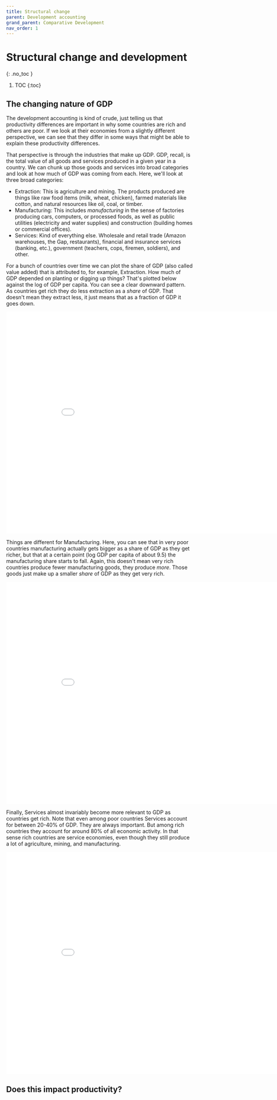 ```yaml
---
title: Structural change
parent: Development accounting
grand_parent: Comparative Development
nav_order: 1
---
```


# Structural change and development
{: .no_toc }

1. TOC 
{:toc}

## The changing nature of GDP
The development accounting is kind of crude, just telling us that productivity differences are important in why some countries are rich and others are poor. If we look at their economies from a slightly different perspective, we can see that they differ in some ways that might be able to explain these productivity differences.

That perspective is through the industries that make up GDP. GDP, recall, is the total value of all goods and services produced in a given year in a country. We can chunk up those goods and services into broad categories and look at how much of GDP was coming from each. 
Here, we'll look at three broad categories:
- Extraction: This is agriculture and mining. The products produced are things like raw food items (milk, wheat, chicken), farmed materials like cotton, and natural resources like oil, coal, or timber. 
- Manufacturing: This includes *manufacturing* in the sense of factories producing cars, computers, or processed foods, as well as public utilities (electricity and water supplies) and construction (building homes or commercial offices).
- Services: Kind of everything else. Wholesale and retail trade (Amazon warehouses, the Gap, restaurants), financial and insurance services (banking, etc.), government (teachers, cops, firemen, soldiers), and other.

For a bunch of countries over time we can plot the share of GDP (also called value added) that is attributed to, for example, Extraction. How much of GDP depended on planting or digging up things? That's plotted below against the log of GDP per capita. You can see a clear downward pattern. As countries get rich they do less extraction as a *share* of GDP. That doesn't mean they extract less, it just means that as a fraction of GDP it goes down. 

<iframe width="900" height="600" frameborder="0" scrolling="yes" src="../plotly/10SD-va-extract.html"></iframe>

Things are different for Manufacturing. Here, you can see that in very poor countries manufacturing actually gets bigger as a share of GDP as they get richer, but that at a certain point (log GDP per capita of about 9.5) the manufacturing share starts to fall. Again, this doesn't mean very rich countries produce fewer manufacturing goods, they produce *more*. Those goods just make up a smaller *share* of GDP as they get very rich.

<iframe width="900" height="600" frameborder="0" scrolling="yes" src="../plotly/10SD-va-manuf.html"></iframe>

Finally, Services almost invariably become more relevant to GDP as countries get rich. Note that even among poor countries Services account for between 20-40% of GDP. They are always important. But among rich countries they account for around 80% of all economic activity. In that sense rich countries are service economies, even though they still produce a lot of agriculture, mining, and manufacturing. 

<iframe width="900" height="600" frameborder="0" scrolling="yes" src="../plotly/10SD-va-services.html"></iframe>

## Does this impact productivity?
